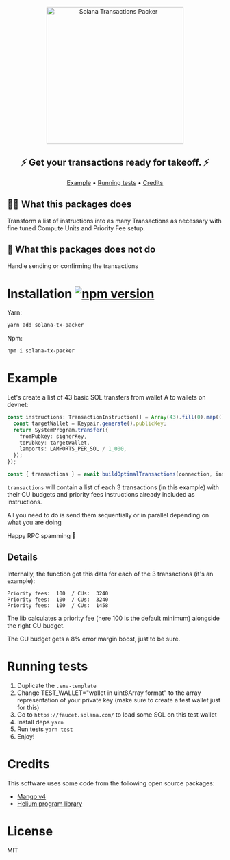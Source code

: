 <p align="center">
  <a href="https://github.com/anselsol"><img src="https://github.com/anselsol/solana-tx-packer/blob/main/assets/package-new.png?raw=true" alt="Solana Transactions Packer" width="320"></a>
</p>

<h2 align="center">
  ⚡️ Get your transactions ready for takeoff. ⚡️
</h2>


<p align="center">
  <a href="#example">Example</a> •
  <a href="#running-tests">Running tests</a> •
  <a href="#credits">Credits</a>
</p>

## 💁‍♀️ What this packages does
Transform a list of instructions into as many Transactions as necessary with fine tuned Compute Units and Priority Fee setup.

## 🙅 What this packages does not do
Handle sending or confirming the transactions

# Installation [![npm version](https://badge.fury.io/js/solana-tx-packer.svg)](https://badge.fury.io/js/solana-tx-packer)

Yarn:
```zsh
yarn add solana-tx-packer
```

Npm:
```zsh
npm i solana-tx-packer
```

# Example
Let's create a list of 43 basic SOL transfers from wallet A to wallets on devnet:
```ts
const instructions: TransactionInstruction[] = Array(43).fill(0).map(() => {
  const targetWallet = Keypair.generate().publicKey;
  return SystemProgram.transfer({
    fromPubkey: signerKey,
    toPubkey: targetWallet,
    lamports: LAMPORTS_PER_SOL / 1_000,
  });
});

const { transactions } = await buildOptimalTransactions(connection, instructions, signerKey, []);
```

`transactions` will contain a list of each 3 transactions (in this example) with their CU budgets and priority fees instructions already included as instructions.

All you need to do is send them sequentially or in parallel depending on what you are doing 

Happy RPC spamming 🤝

## Details
Internally, the function got this data for each of the 3 transactions (it's an example):
```
Priority fees:  100  / CUs:  3240
Priority fees:  100  / CUs:  3240
Priority fees:  100  / CUs:  1458
```

The lib calculates a priority fee (here 100 is the default minimum) alongside the right CU budget.

The CU budget gets a 8% error margin boost, just to be sure.

# Running tests
1. Duplicate the `.env-template`
2. Change TEST_WALLET="wallet in uint8Array format" to the array representation of your private key (make sure to create a test wallet just for this)
3. Go to `https://faucet.solana.com/` to load some SOL on this test wallet
4. Install deps `yarn`
5. Run tests `yarn test`
6. Enjoy!

# Credits
This software uses some code from the following open source packages:
- [Mango v4](https://github.com/blockworks-foundation/mango-v4)
- [Helium program library](https://github.com/helium/helium-program-library)


# License
MIT
